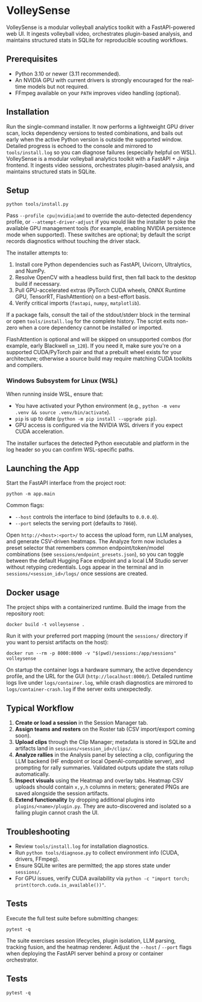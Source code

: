 # VolleySense

VolleySense is a modular volleyball analytics toolkit with a FastAPI-powered web UI. It ingests volleyball video, orchestrates plugin-based analysis, and maintains structured stats in SQLite for reproducible scouting workflows.

## Prerequisites

- Python 3.10 or newer (3.11 recommended).
- An NVIDIA GPU with current drivers is strongly encouraged for the real-time models but not required.
- FFmpeg available on your `PATH` improves video handling (optional).

## Installation

Run the single-command installer. It now performs a lightweight GPU driver scan, locks dependency versions to tested combinations, and bails out early when the active Python version is outside the supported window. Detailed progress is echoed to the console and mirrored to `tools/install.log` so you can diagnose failures (especially helpful on WSL).
VolleySense is a modular volleyball analytics toolkit with a FastAPI + Jinja frontend. It ingests video sessions, orchestrates plugin-based analysis, and maintains structured stats in SQLite.

## Setup

```
python tools/install.py
```

Pass `--profile cpu|nvidia|amd` to override the auto-detected dependency profile, or `--attempt-driver-adjust` if you would like the installer to poke the available GPU management tools (for example, enabling NVIDIA persistence mode when supported). These switches are optional; by default the script records diagnostics without touching the driver stack.

The installer attempts to:

1. Install core Python dependencies such as FastAPI, Uvicorn, Ultralytics, and NumPy.
2. Resolve OpenCV with a headless build first, then fall back to the desktop build if necessary.
3. Pull GPU-accelerated extras (PyTorch CUDA wheels, ONNX Runtime GPU, TensorRT, FlashAttention) on a best-effort basis.
4. Verify critical imports (`fastapi`, `numpy`, `matplotlib`).

If a package fails, consult the tail of the stdout/stderr block in the terminal or open `tools/install.log` for the complete history. The script exits non-zero when a core dependency cannot be installed or imported.

FlashAttention is optional and will be skipped on unsupported combos (for example, early Blackwell `sm_120`). If you need it, make sure you're on a supported CUDA/PyTorch pair and that a prebuilt wheel exists for your architecture; otherwise a source build may require matching CUDA toolkits and compilers.

### Windows Subsystem for Linux (WSL)

When running inside WSL, ensure that:

- You have activated your Python environment (e.g., `python -m venv .venv && source .venv/bin/activate`).
- `pip` is up to date (`python -m pip install --upgrade pip`).
- GPU access is configured via the NVIDIA WSL drivers if you expect CUDA acceleration.

The installer surfaces the detected Python executable and platform in the log header so you can confirm WSL-specific paths.

## Launching the App

Start the FastAPI interface from the project root:

```
python -m app.main
```

Common flags:

- `--host` controls the interface to bind (defaults to `0.0.0.0`).
- `--port` selects the serving port (defaults to `7860`).

Open `http://<host>:<port>/` to access the upload form, run LLM analyses, and generate CSV-driven heatmaps. The Analyze form now includes a preset selector that remembers common endpoint/token/model combinations (see `sessions/endpoint_presets.json`), so you can toggle between the default Hugging Face endpoint and a local LM Studio server without retyping credentials. Logs appear in the terminal and in `sessions/<session_id>/logs/` once sessions are created.

## Docker usage

The project ships with a containerized runtime. Build the image from the repository root:

```
docker build -t volleysense .
```

Run it with your preferred port mapping (mount the `sessions/` directory if you want to persist artifacts on the host):

```
docker run --rm -p 8000:8000 -v "$(pwd)/sessions:/app/sessions" volleysense
```

On startup the container logs a hardware summary, the active dependency profile, and the URL for the GUI (`http://localhost:8000/`). Detailed runtime logs live under `logs/container.log`, while crash diagnostics are mirrored to `logs/container-crash.log` if the server exits unexpectedly.

## Typical Workflow

1. **Create or load a session** in the Session Manager tab.
2. **Assign teams and rosters** on the Roster tab (CSV import/export coming soon).
3. **Upload clips** through the Clip Manager; metadata is stored in SQLite and artifacts land in `sessions/<session_id>/clips/`.
4. **Analyze rallies** in the Analysis panel by selecting a clip, configuring the LLM backend (HF endpoint or local OpenAI-compatible server), and prompting for rally summaries. Validated outputs update the stats rollup automatically.
5. **Inspect visuals** using the Heatmap and overlay tabs. Heatmap CSV uploads should contain `x,y,h` columns in meters; generated PNGs are saved alongside the session artifacts.
6. **Extend functionality** by dropping additional plugins into `plugins/<name>/plugin.py`. They are auto-discovered and isolated so a failing plugin cannot crash the UI.

## Troubleshooting

- Review `tools/install.log` for installation diagnostics.
- Run `python tools/diagnose.py` to collect environment info (CUDA, drivers, FFmpeg).
- Ensure SQLite writes are permitted; the app stores state under `sessions/`.
- For GPU issues, verify CUDA availability via `python -c "import torch; print(torch.cuda.is_available())"`.

## Tests

Execute the full test suite before submitting changes:

```
pytest -q
```

The suite exercises session lifecycles, plugin isolation, LLM parsing, tracking fusion, and the heatmap renderer.
Adjust the `--host` / `--port` flags when deploying the FastAPI server behind a proxy or container orchestrator.

## Tests

```
pytest -q
```
